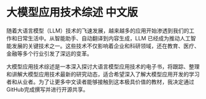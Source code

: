 # 大模型应用技术综述 中文版

随着大语言模型（LLM）技术的飞速发展，越来越多的应用开始渗透到我们的工作和日常生活中。从智能助手、自动翻译到内容生成，LLM 已经成为推动人工智能发展的关键技术之一。这些技术不仅影响着企业和科研领域，还在教育、医疗、金融等多个行业引发了深远的变革。

大模型应用技术综述是一本深入探讨大语言模型应用技术的电子书，将跟踪、整理和讲解大模型应用技术最新的研究动态，适合希望深入了解大模型应用开发的学习者和从业者。为了让更多中文读者能够接触到这本极具价值的教材，我决定通过 GitHub完成撰写并进行开源共享。

